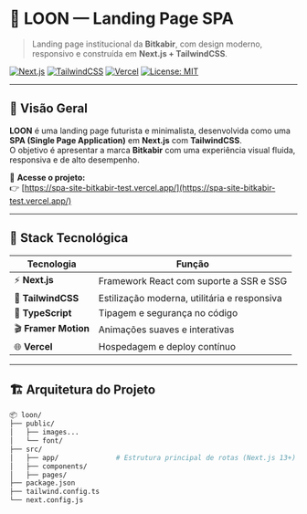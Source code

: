 # 🌌 **LOON — Landing Page SPA**

> Landing page institucional da **Bitkabir**, com design moderno, responsivo e construída em **Next.js + TailwindCSS**.

[![Next.js](https://img.shields.io/badge/Next.js-15+-000000?style=for-the-badge&logo=nextdotjs)](https://nextjs.org/)
[![TailwindCSS](https://img.shields.io/badge/TailwindCSS-3+-38B2AC?style=for-the-badge&logo=tailwindcss)](https://tailwindcss.com/)
[![Vercel](https://img.shields.io/badge/Deployed_on-Vercel-000000?style=for-the-badge&logo=vercel)](https://spa-site-bitkabir-test.vercel.app/)
[![License: MIT](https://img.shields.io/badge/License-MIT-yellow.svg?style=for-the-badge)](./LICENSE)

---

## 🚀 **Visão Geral**

**LOON** é uma landing page futurista e minimalista, desenvolvida como uma **SPA (Single Page Application)** em **Next.js** com **TailwindCSS**.  
O objetivo é apresentar a marca **Bitkabir** com uma experiência visual fluida, responsiva e de alto desempenho.

🔗 **Acesse o projeto:**  
👉 [https://spa-site-bitkabir-test.vercel.app/](https://spa-site-bitkabir-test.vercel.app/)

---

## 🧠 **Stack Tecnológica**

| Tecnologia | Função |
|-------------|---------|
| ⚡ **Next.js** | Framework React com suporte a SSR e SSG |
| 💅 **TailwindCSS** | Estilização moderna, utilitária e responsiva |
| 🧩 **TypeScript** | Tipagem e segurança no código |
| 🎬 **Framer Motion** | Animações suaves e interativas |
| 🌐 **Vercel** | Hospedagem e deploy contínuo |

---

## 🏗️ **Arquitetura do Projeto**

```bash
📦 loon/
├── public/
│   ├── images...
│   └── font/
├── src/
│   ├── app/              # Estrutura principal de rotas (Next.js 13+)
│   ├── components/
│   ├── pages/
├── package.json
├── tailwind.config.ts
└── next.config.js
